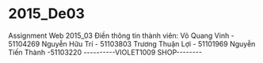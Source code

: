 # 2015_De03
Assignment Web 2015_03
Điền thông tin thành viên:
Võ Quang Vinh - 51104269
Nguyễn Hữu Trí - 51103803
Trương Thuận Lợi - 51101969
Nguyễn Tiến Thành -51103220
----------VIOLET1009 SHOP--------